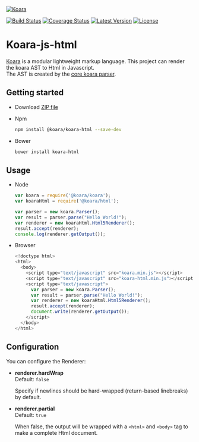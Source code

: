 [![Koara](http://www.codeaddslife.com/koara.png)](http://www.koara.io)

[![Build Status](https://img.shields.io/travis/koara/koara-js-html.svg)](https://travis-ci.org/koara/koara-js-html)
[![Coverage Status](https://img.shields.io/coveralls/koara/koara-js-html.svg)](https://coveralls.io/github/koara/koara-js-html?branch=master)
[![Latest Version](https://img.shields.io/npm/v/%40koara%2Fhtml.svg?maxAge=2592000)]()
[![License](https://img.shields.io/badge/License-Apache%202.0-blue.svg)](https://github.com/koara/koara-js-html/blob/master/LICENSE)

# Koara-js-html
[Koara](http://www.koara.io) is a modular lightweight markup language. This project can render the koara AST to Html in Javascript.  
The AST is created by the [core koara parser](https://github.com/koara/koara-js).

## Getting started
- Download [ZIP file](https://github.com/koara/koara-js-html/archive/0.15.0.zip)
- Npm

  ```bash
  npm install @koara/koara-html --save-dev
  ```
  
- Bower

  ```xml
  bower install koara-html
  ```

## Usage
- Node

  ```js
  var koara = require('@koara/koara');
  var koaraHtml = require('@koara/html');

  var parser = new koara.Parser();
  var result = parser.parse("Hello World!");
  var renderer = new koaraHtml.Html5Renderer();
  result.accept(renderer);
  console.log(renderer.getOutput());
  ```
  
- Browser
  
  ```js
  <!doctype html>
  <html>
    <body>
      <script type="text/javascript" src="koara.min.js"></script>
      <script type="text/javascript" src="koara-html.min.js"></script>
      <script type="text/javascript">
        var parser = new koara.Parser();
        var result = parser.parse("Hello World!");
        var renderer = new koaraHtml.Html5Renderer();
        result.accept(renderer);
        document.write(renderer.getOutput());
      </script>
    </body>
  </html>
  ```

## Configuration
You can configure the Renderer:
-  **renderer.hardWrap**  
   Default:	`false`
   
   Specify if newlines should be hard-wrapped (return-based linebreaks) by default.

-  **renderer.partial**  
   Default:	`true`
   
   When false, the output will be wrapped with a `<html>` and `<body>` tag to make a complete Html document.